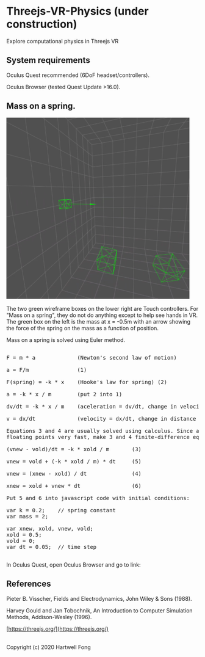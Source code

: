 # Threejs-VR-Physics (under construction)

Explore computational physics in Threejs VR

## System requirements

Oculus Quest recommended (6DoF headset/controllers).<br>

Oculus Browser (tested Quest Update >16.0).<br>

## Mass on a spring.

<img src="images/1.png" width="480">

The two green wireframe boxes on the lower right are Touch controllers. For "Mass on a spring",
they do not do anything except to help see hands in VR. The green box on the left is the mass
at x = -0.5m with an arrow showing the force of the spring on the mass as a function of position.

Mass on a spring is solved using Euler method.<br>

<pre>

F = m * a             (Newton's second law of motion)

a = F/m               (1)

F(spring) = -k * x    (Hooke's law for spring) (2)

a = -k * x / m        (put 2 into 1)

dv/dt = -k * x / m    (aceleration = dv/dt, change in velocity with time) (3)

v = dx/dt             (velocity = dx/dt, change in distance with time) (4)

Equations 3 and 4 are usually solved using calculus. Since a web browser can multiply and add
floating points very fast, make 3 and 4 finite-difference equations:

(vnew - vold)/dt = -k * xold / m       (3)

vnew = vold + (-k * xold / m) * dt     (5)

vnew = (xnew - xold) / dt              (4)

xnew = xold + vnew * dt                (6)

Put 5 and 6 into javascript code with initial conditions:

var k = 0.2;    // spring constant
var mass = 2;

var xnew, xold, vnew, vold;
xold = 0.5;
vold = 0;
var dt = 0.05;  // time step

</pre>

In Oculus Quest, open Oculus Browser and go to link:<br>

## References

Pieter B. Visscher, Fields and Electrodynamics, John Wiley & Sons (1988).

Harvey Gould and Jan Tobochnik, An Introduction to Computer Simulation Methods, Addison-Wesley (1996).

[https://threejs.org/](https://threejs.org/)

<br>Copyright (c) 2020 Hartwell Fong
